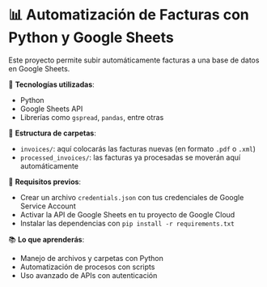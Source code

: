 # 📊 Automatización de Facturas con Python y Google Sheets

Este proyecto permite subir automáticamente facturas a una base de datos en Google Sheets.

🔧 **Tecnologías utilizadas**:
- Python
- Google Sheets API
- Librerías como `gspread`, `pandas`, entre otras

📁 **Estructura de carpetas**:
- `invoices/`: aquí colocarás las facturas nuevas (en formato `.pdf` o `.xml`)
- `processed_invoices/`: las facturas ya procesadas se moverán aquí automáticamente

📌 **Requisitos previos**:
- Crear un archivo `credentials.json` con tus credenciales de Google Service Account
- Activar la API de Google Sheets en tu proyecto de Google Cloud
- Instalar las dependencias con `pip install -r requirements.txt`

📚 **Lo que aprenderás**:
- Manejo de archivos y carpetas con Python
- Automatización de procesos con scripts
- Uso avanzado de APIs con autenticación
